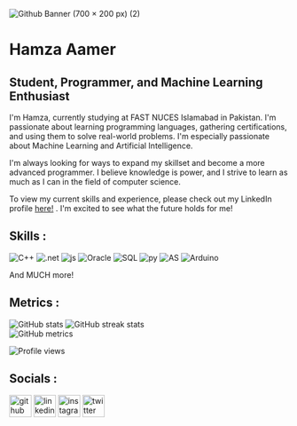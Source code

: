 ![Github Banner (700 × 200 px) (2)](https://user-images.githubusercontent.com/88921596/219441149-94353983-8b1f-4a38-84a4-a6c72387a6f3.gif)

# Hamza Aamer 
## Student, Programmer, and Machine Learning Enthusiast

I'm Hamza, currently studying at FAST NUCES Islamabad in Pakistan. I'm passionate about learning programming languages, gathering certifications, and using them to solve real-world problems. I'm especially passionate about Machine Learning and Artificial Intelligence. 

I'm always looking for ways to expand my skillset and become a more advanced programmer. I believe knowledge is power, and I strive to learn as much as I can in the field of computer science.

To view my current skills and experience, please check out my LinkedIn profile [here!](https://www.linkedin.com/in/hamza-aamer/) . I'm excited to see what the future holds for me!

## Skills :
![C++](https://img.shields.io/badge/C++-00599C.svg?style=for-the-badge&logo=C++&logoColor=white) ![.net](https://img.shields.io/badge/.NET-512BD4.svg?style=for-the-badge&logo=dotnet&logoColor=white) ![js](https://img.shields.io/badge/JavaScript-F7DF1E.svg?style=for-the-badge&logo=JavaScript&logoColor=black) ![Oracle](https://img.shields.io/badge/Oracle-F80000.svg?style=for-the-badge&logo=Oracle&logoColor=white) ![SQL](https://img.shields.io/badge/MySQL-4479A1.svg?style=for-the-badge&logo=MySQL&logoColor=white) ![py](https://img.shields.io/badge/Python-3776AB.svg?style=for-the-badge&logo=Python&logoColor=white) ![AS](https://img.shields.io/badge/AssemblyScript-007AAC.svg?style=for-the-badge&logo=AssemblyScript&logoColor=white) ![Arduino](https://img.shields.io/badge/Arduino-00979D.svg?style=for-the-badge&logo=Arduino&logoColor=white) 

And MUCH more!
## Metrics :
![GitHub stats](https://github-readme-stats.vercel.app/api?username=hamza-aamer&theme=blue-green)  ![GitHub streak stats](https://streak-stats.demolab.com/?user=hamza-aamer&theme=blue-green)  
![GitHub metrics](https://metrics.lecoq.io/hamza-aamer)  


![Profile views](https://gpvc.arturio.dev/hamza-aamer)  


## Socials :
[<img src='https://cdn.jsdelivr.net/npm/simple-icons@3.0.1/icons/github.svg' alt='github' height='40'>](https://github.com/hamza-aamer)  [<img src='https://cdn.jsdelivr.net/npm/simple-icons@3.0.1/icons/linkedin.svg' alt='linkedin' height='40'>](https://www.linkedin.com/in/hamza-aamer/)  [<img src='https://cdn.jsdelivr.net/npm/simple-icons@3.0.1/icons/instagram.svg' alt='instagram' height='40'>](https://www.instagram.com/sober_hamza/)  [<img src='https://cdn.jsdelivr.net/npm/simple-icons@3.0.1/icons/twitter.svg' alt='twitter' height='40'>](https://twitter.com/hamzaaamer6)  



